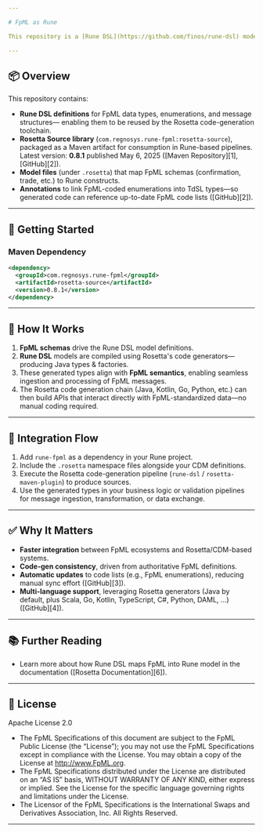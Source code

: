 ```yaml
---

# FpML as Rune

This repository is a [Rune DSL](https://github.com/finos/rune-dsl) model that contains Rune representation of the FpML 5.13 schema, Confirmation view.  The model was created by the importing the FpML schema .xsd files, and translating each FpML schema complex type into a equivalent Rune data type, e.g., FpML `<dataDocument>` is imported into the Rune model as type `DataDocument`.

---
```


## 📦 Overview

This repository contains:

* **Rune DSL definitions** for FpML data types, enumerations, and message structures—
  enabling them to be reused by the Rosetta code-generation toolchain.
* **Rosetta Source library** (`com.regnosys.rune‑fpml:rosetta-source`),
  packaged as a Maven artifact for consumption in Rune-based pipelines.
  Latest version: **0.8.1** published May 6, 2025 ([Maven Repository][1], [GitHub][2]).
* **Model files** (under `.rosetta`) that map FpML schemas (confirmation, trade, etc.) to Rune constructs.
* **Annotations** to link FpML-coded enumerations into TdSL types—so generated code can reference up-to-date FpML code lists ([GitHub][2]).

---

## 🔧 Getting Started

### Maven Dependency

```xml
<dependency>
  <groupId>com.regnosys.rune-fpml</groupId>
  <artifactId>rosetta-source</artifactId>
  <version>0.8.1</version>
</dependency>
```

---

## 🚀 How It Works

1. **FpML schemas** drive the Rune DSL model definitions.
2. **Rune DSL** models are compiled using Rosetta's code generators—producing Java types & factories.
3. These generated types align with **FpML semantics**, enabling seamless ingestion and processing of FpML messages.
4. The Rosetta code generation chain (Java, Kotlin, Go, Python, etc.) can then build APIs that interact directly with FpML-standardized data—no manual coding required.

---

## 🧩 Integration Flow

1. Add `rune-fpml` as a dependency in your Rune project.
2. Include the `.rosetta` namespace files alongside your CDM definitions.
3. Execute the Rosetta code-generation pipeline (`rune-dsl` / `rosetta-maven-plugin`) to produce sources.
4. Use the generated types in your business logic or validation pipelines for message ingestion, transformation, or data exchange.

---

## ✅ Why It Matters

* **Faster integration** between FpML ecosystems and Rosetta/CDM-based systems.
* **Code-gen consistency**, driven from authoritative FpML definitions.
* **Automatic updates** to code lists (e.g., FpML enumerations), reducing manual sync effort ([GitHub][3]).
* **Multi-language support**, leveraging Rosetta generators (Java by default, plus Scala, Go, Kotlin, TypeScript, C#, Python, DAML, …) ([GitHub][4]).

---

## 📚 Further Reading

* Learn more about how Rune DSL maps FpML into Rune model in the documentation ([Rosetta Documentation][6]).

---

## 📄 License

Apache License 2.0

- The FpML Specifications of this document are subject to the FpML Public License (the “License”); you may not use the FpML Specifications except in compliance with the License. You may obtain a copy of the License at http://www.FpML.org.
- The FpML Specifications distributed under the License are distributed on an “AS IS” basis, WITHOUT WARRANTY OF ANY KIND, either express or implied. See the License for the specific language governing rights and limitations under the License.
- The Licensor of the FpML Specifications is the International Swaps and Derivatives Association, Inc. All Rights Reserved.

---
